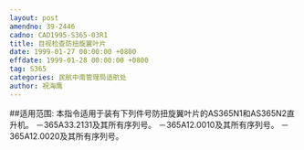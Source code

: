 ```yaml
---
layout: post
amendno: 39-2446
cadno: CAD1995-S365-03R1
title: 目视检查防扭旋翼叶片
date: 1999-01-27 00:00:00 +0800
effdate: 1999-01-28 00:00:00 +0800
tag: S365
categories: 民航中南管理局适航处
author: 祝海鹰
---
```


##适用范围:
本指令适用于装有下列件号防扭旋翼叶片的AS365N1和AS365N2直
升机。 －365A33.2131及其所有序列号。 －365A12.0010及其所有序列号。 －365A12.0020及其所有序列号。

